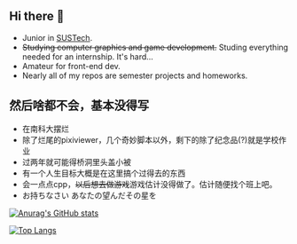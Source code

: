 ## Hi there 👋

- Junior in [SUSTech](https://www.sustech.edu.cn/en/).
- ~~Studying computer graphics and game development.~~ Studing everything needed for an internship. It's hard...
- Amateur for front-end dev.
- Nearly all of my repos are semester projects and homeworks.

## 然后啥都不会，基本没得写

- 在南科大摆烂
- 除了烂尾的pixiviewer，几个奇妙脚本以外，剩下的除了纪念品(?)就是学校作业
- 过两年就可能得桥洞里头盖小被
- 有一个人生目标大概是在这里搞个过得去的东西
- 会一点点cpp，~~以后想去做游戏~~游戏估计没得做了。估计随便找个班上吧。
- お持ちなさい あなたの望んだその星を

[![Anurag's GitHub stats](https://github-readme-stats.vercel.app/api?username=Fros1er)](https://github.com/anuraghazra/github-readme-stats)

[![Top Langs](https://github-readme-stats.vercel.app/api/top-langs/?username=Fros1er&layout=compact&hide=vhdl,verilog,systemverilog,assembly,plpgsql)](https://github.com/anuraghazra/github-readme-stats)
